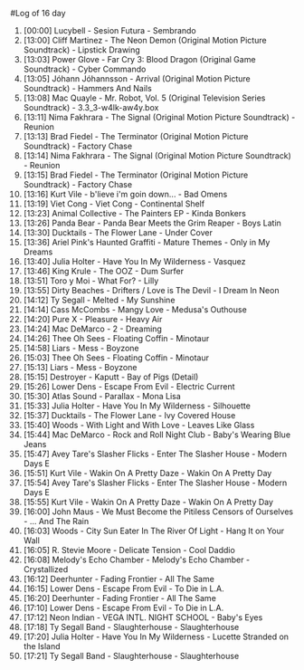 #Log of 16 day

1. [00:00] Lucybell - Sesion Futura - Sembrando
1. [13:00] Cliff Martinez - The Neon Demon (Original Motion Picture Soundtrack) - Lipstick Drawing
1. [13:03] Power Glove - Far Cry 3: Blood Dragon (Original Game Soundtrack) - Cyber Commando
1. [13:05] Jóhann Jóhannsson - Arrival (Original Motion Picture Soundtrack) - Hammers And Nails
1. [13:08] Mac Quayle - Mr. Robot, Vol. 5 (Original Television Series Soundtrack) - 3.3_3-w4lk-aw4y.box
1. [13:11] Nima Fakhrara - The Signal (Original Motion Picture Soundtrack) - Reunion
1. [13:13] Brad Fiedel - The Terminator (Original Motion Picture Soundtrack) - Factory Chase
1. [13:14] Nima Fakhrara - The Signal (Original Motion Picture Soundtrack) - Reunion
1. [13:15] Brad Fiedel - The Terminator (Original Motion Picture Soundtrack) - Factory Chase
1. [13:16] Kurt Vile - b'lieve i'm goin down... - Bad Omens
1. [13:19] Viet Cong - Viet Cong - Continental Shelf
1. [13:23] Animal Collective - The Painters EP - Kinda Bonkers
1. [13:26] Panda Bear - Panda Bear Meets the Grim Reaper - Boys Latin
1. [13:30] Ducktails - The Flower Lane - Under Cover
1. [13:36] Ariel Pink's Haunted Graffiti - Mature Themes - Only in My Dreams
1. [13:40] Julia Holter - Have You In My Wilderness - Vasquez
1. [13:46] King Krule - The OOZ - Dum Surfer
1. [13:51] Toro y Moi - What For? - Lilly
1. [13:55] Dirty Beaches - Drifters / Love is The Devil - I Dream In Neon
1. [14:12] Ty Segall - Melted - My Sunshine
1. [14:14] Cass McCombs - Mangy Love - Medusa's Outhouse
1. [14:20] Pure X - Pleasure - Heavy Air
1. [14:24] Mac DeMarco - 2 - Dreaming
1. [14:26] Thee Oh Sees - Floating Coffin - Minotaur
1. [14:58] Liars - Mess - Boyzone
1. [15:03] Thee Oh Sees - Floating Coffin - Minotaur
1. [15:13] Liars - Mess - Boyzone
1. [15:15] Destroyer - Kaputt - Bay of Pigs (Detail)
1. [15:26] Lower Dens - Escape From Evil - Electric Current
1. [15:30] Atlas Sound - Parallax - Mona Lisa
1. [15:33] Julia Holter - Have You In My Wilderness - Silhouette
1. [15:37] Ducktails - The Flower Lane - Ivy Covered House
1. [15:40] Woods - With Light and With Love - Leaves Like Glass
1. [15:44] Mac DeMarco - Rock and Roll Night Club - Baby's Wearing Blue Jeans
1. [15:47] Avey Tare's Slasher Flicks - Enter The Slasher House - Modern Days E
1. [15:51] Kurt Vile - Wakin On A Pretty Daze - Wakin On A Pretty Day
1. [15:54] Avey Tare's Slasher Flicks - Enter The Slasher House - Modern Days E
1. [15:55] Kurt Vile - Wakin On A Pretty Daze - Wakin On A Pretty Day
1. [16:00] John Maus - We Must Become the Pitiless Censors of Ourselves - … And The Rain
1. [16:03] Woods - City Sun Eater In The River Of Light - Hang It on Your Wall
1. [16:05] R. Stevie Moore - Delicate Tension - Cool Daddio
1. [16:08] Melody's Echo Chamber - Melody's Echo Chamber - Crystallized
1. [16:12] Deerhunter - Fading Frontier - All The Same
1. [16:15] Lower Dens - Escape From Evil - To Die in L.A.
1. [16:20] Deerhunter - Fading Frontier - All The Same
1. [17:10] Lower Dens - Escape From Evil - To Die in L.A.
1. [17:12] Neon Indian - VEGA INTL. NIGHT SCHOOL - Baby's Eyes
1. [17:18] Ty Segall Band - Slaughterhouse - Slaughterhouse
1. [17:20] Julia Holter - Have You In My Wilderness - Lucette Stranded on the Island
1. [17:21] Ty Segall Band - Slaughterhouse - Slaughterhouse
